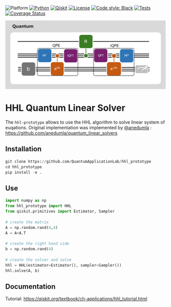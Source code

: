 ![Platform](https://img.shields.io/badge/platform-Linux-blue)
[![Python](https://img.shields.io/badge/Python-3.8-informational)](https://www.python.org/)
[![Qiskit](https://img.shields.io/badge/Qiskit-%E2%89%A5%200.44.2-6133BD)](https://github.com/Qiskit/qiskit)
[![License](https://img.shields.io/github/license/quantumapplicationlab/hhl-prototype?label=License)](https://github.com/quantumapplicationlab/hhl-prototype/blob/main/LICENSE)
[![Code style: Black](https://img.shields.io/badge/Code%20style-Black-000.svg)](https://github.com/psf/black)
[![Tests](https://github.com/quantumapplicationlab/hhl-prototype/actions/workflows/coverage.yml/badge.svg)](https://github.com/quantumapplicationlab/hhl-prototype/actions/workflows/coverage.yml)
[![Coverage Status](https://coveralls.io/repos/github/QuantumApplicationLab/hhl-prototype/badge.svg?branch=main)](https://coveralls.io/github/QuantumApplicationLab/hhl-prototype?branch=main)

![hhl](./docs/hhl.png)

# HHL Quantum Linear Solver
The `hhl-prototype` allows to use the HHL algorithm to solve linear system of euqations. 
Original implementation was implemented by [@anedumla](https://github.com/anedumla) : https://github.com/anedumla/quantum_linear_solvers

## Installation
```python
git clone https://github.com/QuantumApplicationLab/hhl_prototype
cd hhl_prototype
pip install -e .
```

## Use

```python
import numpy as np
from hhl_prototype import HHL
from qiskit.primitives import Estimator, Sampler

# create the matrix
A = np.random.rand(4,4)
A = A+A.T

# create the right hand side 
b = np.random.rand(4)

# create the solver and solve
hhl = HHL(estimator=Estimator(), sampler=Sampler())
hhl.solve(A, b)
```



## Documentation
Tutorial: https://qiskit.org/textbook/ch-applications/hhl_tutorial.html
